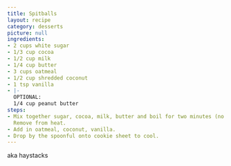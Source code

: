 ```yaml
---
title: Spitballs
layout: recipe
category: desserts
picture: null
ingredients:
- 2 cups white sugar
- 1/3 cup cocoa
- 1/2 cup milk
- 1/4 cup butter
- 3 cups oatmeal
- 1/2 cup shredded coconut
- 1 tsp vanilla
- |-
  OPTIONAL:
  1/4 cup peanut butter
steps:
- Mix together sugar, cocoa, milk, butter and boil for two minutes (no longer!!).
  Remove from heat.
- Add in oatmeal, coconut, vanilla.
- Drop by the spoonful onto cookie sheet to cool.
---
```


aka haystacks